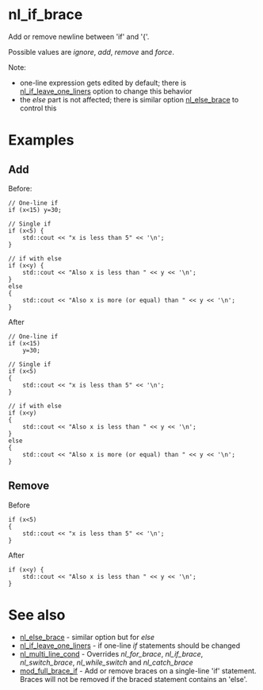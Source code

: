 # nl_if_brace

Add or remove newline between 'if' and '{'.

Possible values are _ignore_, _add_, _remove_ and _force_.

Note:

* one-line expression gets edited by default; there is [nl_if_leave_one_liners](nl_if_leave_one_liners.md) option to change this behavior
* the _else_ part is not affected; there is similar option [nl_else_brace](nl_else_brace.md) to control this

# Examples

## Add
Before:
```
// One-line if
if (x<15) y=30;

// Single if
if (x<5) {
	std::cout << "x is less than 5" << '\n';
}

// if with else
if (x<y) {
	std::cout << "Also x is less than " << y << '\n';
}
else
{
	std::cout << "Also x is more (or equal) than " << y << '\n';
}
```
After
```
// One-line if
if (x<15)
	y=30;

// Single if
if (x<5)
{
	std::cout << "x is less than 5" << '\n';
}

// if with else
if (x<y)
{
	std::cout << "Also x is less than " << y << '\n';
}
else
{
	std::cout << "Also x is more (or equal) than " << y << '\n';
}
```

## Remove
Before
```
if (x<5)
{
	std::cout << "x is less than 5" << '\n';
}
```

After
```
if (x<y) {
	std::cout << "Also x is less than " << y << '\n';
}
```

# See also

* [nl_else_brace](nl_else_brace.md) - similar option but for _else_
* [nl_if_leave_one_liners](nl_if_leave_one_liners.md) - if one-line _if_ statements should be changed
* [nl_multi_line_cond](nl_multi_line_cond.md) - Overrides _nl_for_brace_, _nl_if_brace_, _nl_switch_brace_, _nl_while_switch_ and
 _nl_catch_brace_
* [mod_full_brace_if](mod_full_brace_if.md) - Add or remove braces on a single-line 'if' statement. Braces will not be
 removed if the braced statement contains an 'else'.
